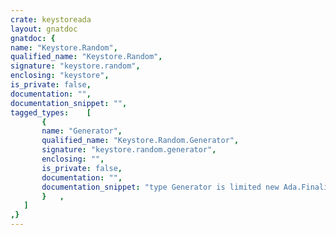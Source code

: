 ```yaml
---
crate: keystoreada
layout: gnatdoc
gnatdoc: {
name: "Keystore.Random",
qualified_name: "Keystore.Random",
signature: "keystore.random",
enclosing: "keystore",
is_private: false,
documentation: "",
documentation_snippet: "",
tagged_types:    [
       {
       name: "Generator",
       qualified_name: "Keystore.Random.Generator",
       signature: "keystore.random.generator",
       enclosing: "",
       is_private: false,
       documentation: "",
       documentation_snippet: "type Generator is limited new Ada.Finalization.Limited_Controlled with private;",
       }   ,
   ]
,}
---
```


